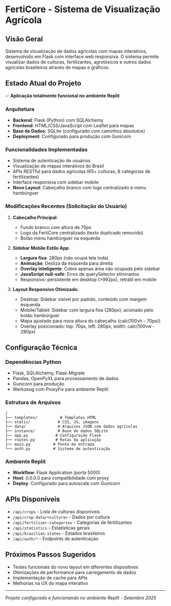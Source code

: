 # FertiCore - Sistema de Visualização Agrícola

## Visão Geral
Sistema de visualização de dados agrícolas com mapas interativos, desenvolvido em Flask com interface web responsiva. O sistema permite visualizar dados de culturas, fertilizantes, agrotóxicos e outros dados agrícolas brasileiros através de mapas e gráficos.

## Estado Atual do Projeto
✅ **Aplicação totalmente funcional no ambiente Replit**

### Arquitetura
- **Backend**: Flask (Python) com SQLAlchemy
- **Frontend**: HTML/CSS/JavaScript com Leaflet para mapas
- **Base de Dados**: SQLite (configurado com caminhos absolutos)
- **Deployment**: Configurado para produção com Gunicorn

### Funcionalidades Implementadas
- Sistema de autenticação de usuários
- Visualização de mapas interativos do Brasil
- APIs RESTful para dados agrícolas (65+ culturas, 8 categorias de fertilizantes)
- Interface responsiva com sidebar mobile
- **Novo Layout**: Cabeçalho branco com logo centralizado e menu hambúrguer

### Modificações Recentes (Solicitação do Usuário)
1. **Cabeçalho Principal**: 
   - Fundo branco com altura de 70px
   - Logo da FertiCore centralizado (texto duplicado removido)
   - Botão menu hambúrguer na esquerda
   
2. **Sidebar Mobile Estilo App**: 
   - **Largura fixa**: 280px (não ocupa tela toda)
   - **Animação**: Desliza da esquerda para direita
   - **Overlay inteligente**: Cobre apenas área não ocupada pelo sidebar
   - **JavaScript null-safe**: Erros de querySelector eliminados
   - Responsivo: persistente em desktop (>992px), retrátil em mobile

3. **Layout Responsivo Otimizado**:
   - Desktop: Sidebar visível por padrão, conteúdo com margem esquerda
   - Mobile/Tablet: Sidebar com largura fixa (280px), acionado pelo botão hambúrguer
   - Mapa ajustado para nova altura do cabeçalho (calc(100vh - 70px))
   - Overlay posicionado: top: 70px, left: 280px, width: calc(100vw - 280px)

## Configuração Técnica

### Dependências Python
- Flask, SQLAlchemy, Flask-Migrate
- Pandas, OpenPyXL para processamento de dados
- Gunicorn para produção
- Werkzeug com ProxyFix para ambiente Replit

### Estrutura de Arquivos
```
/
├── templates/          # Templates HTML
├── static/            # CSS, JS, imagens
├── data/              # Arquivos JSON com dados agrícolas
├── instance/          # Base de dados SQLite
├── app.py            # Configuração Flask
├── routes.py         # Rotas da aplicação  
├── main.py          # Ponto de entrada
└── auth.py          # Sistema de autenticação
```

### Ambiente Replit
- **Workflow**: Flask Application (porta 5000)
- **Host**: 0.0.0.0 para compatibilidade com proxy
- **Deploy**: Configurado para autoscale com Gunicorn

## APIs Disponíveis
- `/api/crops` - Lista de culturas disponíveis
- `/api/crop-data/<cultura>` - Dados por cultura
- `/api/fertilizer-categories` - Categorias de fertilizantes
- `/api/statistics` - Estatísticas gerais
- `/api/brazilian-states` - Estados brasileiros
- `/api/auth/*` - Endpoints de autenticação

## Próximos Passos Sugeridos
- Testes funcionais do novo layout em diferentes dispositivos
- Otimizações de performance para carregamento de dados
- Implementação de cache para APIs
- Melhorias na UX do mapa interativo

---
*Projeto configurado e funcionando no ambiente Replit - Setembro 2025*